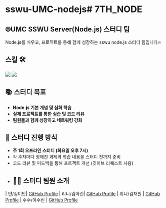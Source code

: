 # sswu-UMC-nodejs# 7TH_NODE

## 🌐UMC SSWU Server(Node.js) 스터디 팀

Node.js를 배우고, 프로젝트를 통해 함께 성장하는 sswu node.js 스터디 팀입니다🔥


## 스킬 🛠️
<img src="https://img.shields.io/badge/Node.js-339933?style=flat-square&logo=Node.js&logoColor=white"/> 
<img src="https://img.shields.io/badge/MySQL-4479A1?style=flat-square&logo=MySQL&logoColor=white"/>

## 📚 스터디 목표

- **Node.js 기본 개념 및 심화 학습**
- **실제 프로젝트를 통한 실습 및 코드 리뷰**
- **팀원들과 함께 성장하고 네트워킹 강화**

## 🚀 스터디 진행 방식

- **주 1회 오프라인 스터디 (화요일 오후 7시)**
- 각 주차마다 정해진 과제와 학습 내용을 스터디 전까지 준비
- 코드 리뷰 및 피드백을 통해 프로젝트 개선 (깃허브 리퀘스트 사용)
- 
  ## 👨‍💻 스터디 팀원 소개
  
| 얀/김이안| [GitHub Profile](https://github.com/2anizirong) 
| 리니/김아린| [GitHub Profile](https://github.com/alynn520) 
| 위니/김채원 | [GitHub Profile](https://github.com/username) 
| 수수/이수빈  | [GitHub Profile](https://github.com/soobin0910) 
